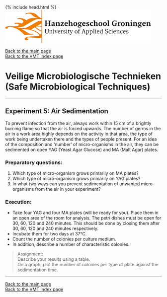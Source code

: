 {% include head.html %}
![Hanze](../hanze/hanze.png)

[Back to the main page](../index.md)  
[Back to the VMT index page](./00_vmt_index.md)  

# Veilige Microbiologische Technieken (Safe Microbiological Techniques)

---

## Experiment 5: Air Sedimentation 

To prevent infection from the air, always work within 15 cm of a brightly burning flame so that the air is forced upwards. The number of germs in the air in a work area highly depends on the activity in that area, the type of work being undertaken there and the types of people present. For an idea of the composition and ‘number’ of micro-organisms in the air, they can be sedimented on open YAG (Yeast Agar Glucose) and MA (Malt Agar) plates.  

### Preparatory questions:  
1. Which type of micro-organism grows primarily on MA plates?  
2. Which type of micro-organism grows primarily on YAG plates?  
3. In what two ways can you prevent sedimentation of unwanted micro-organisms from the air in your experiment?  

### Execution:  
- Take four YAG and four MA plates (will be ready for you). Place them in an open area of the room for analysis. The petri dishes must be open for 30, 60, 120 and 240 minutes. This should be done by closing them after 30, 60, 120 and 240 minutes respectively.
- Incubate them for two days at 37°C.  
- Count the number of colonies per culture medium.  
- In addition, describe a number of characteristic colonies.  

>Assignment:   
Describe your results using a table.  
On a graph, plot the number of colonies per type of plate against the sedimentation time.  

---

[Back to the main page](../index.md)  
[Back to the VMT index page](./00_vmt_index.md)  

